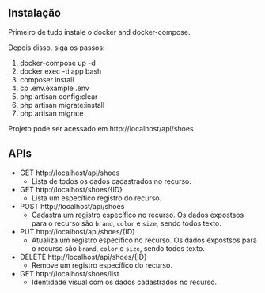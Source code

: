 ## Instalação 

Primeiro de tudo instale o docker and docker-compose.

Depois disso, siga os passos:

1. docker-compose up -d
2. docker exec -ti app bash
3. composer install
4. cp .env.example .env
5. php artisan config:clear
6. php artisan migrate:install
7. php artisan migrate

Projeto pode ser acessado em http://localhost/api/shoes

## APIs

- GET http://localhost/api/shoes
  - Lista de todos os dados cadastrados no recurso.
- GET http://localhost/shoes/{ID} 
  - Lista um específico registro do recurso.
- POST http://localhost/api/shoes
  - Cadastra um registro específico no recurso. Os dados expostsos para o recurso são `brand`, `color` e `size`, sendo todos texto.
- PUT http://localhost/api/shoes/{ID}
  - Atualiza um registro específico no recurso. Os dados expostsos para o recurso são `brand`, `color` e `size`, sendo todos texto.
- DELETE http://localhost/api/shoes/{ID}
  - Remove um registro específico do recurso.
- GET http://localhost/shoes/list
  - Identidade visual com os dados cadastrados no recurso.
